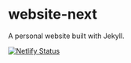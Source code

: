# website-next
A personal website built with Jekyll.

[![Netlify Status](https://api.netlify.com/api/v1/badges/3c5399d1-8449-420c-9446-d7b8d361f8bc/deploy-status)](https://app.netlify.com/sites/lucid-shirley-d49323/deploys)
